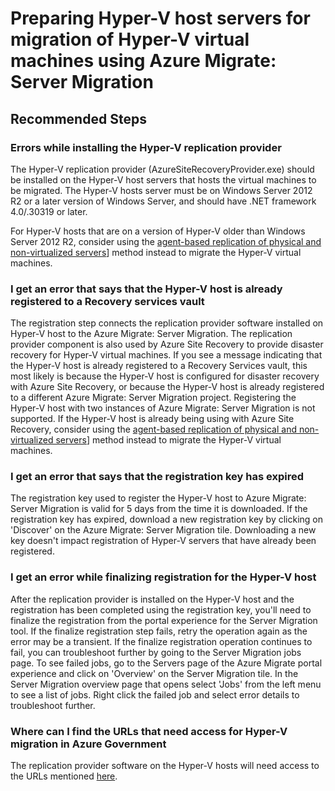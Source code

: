 <properties
  pagetitle="Preparing Hyper-V host servers for migration of Hyper-V virtual machines using Azure Migrate: Server Migration"
  service="microsoft.migrate"
  resource="migrateprojects"
  ms.author="anvar"
  selfhelptype="Generic"
  supporttopicids="32755161"
  productpesids="16348"
  cloudenvironments="public, fairfax, mooncake, blackforest, ussec, usnat"
  articleid="df95866b-be1b-41f0-9461-f7fa279cda13"
  ownershipid="Compute_AzureMigrate" />
# Preparing Hyper-V host servers for migration of Hyper-V virtual machines using Azure Migrate: Server Migration

## **Recommended Steps**

### **Errors while installing the Hyper-V replication provider**

The Hyper-V replication provider (AzureSiteRecoveryProvider.exe) should be installed on the Hyper-V host servers that hosts the virtual machines to be migrated. The Hyper-V hosts server must be on Windows Server 2012 R2 or a later version of Windows Server, and should have .NET framework 4.0/.30319 or later.

For Hyper-V hosts that are on a version of Hyper-V older than Windows Server 2012 R2, consider using the [agent-based replication of physical and non-virtualized servers](https://docs.microsoft.com/azure/migrate/tutorial-migrate-physical-virtual-machines)] method instead to migrate the Hyper-V virtual machines.

### **I get an error that says that the Hyper-V host is already registered to a Recovery services vault**

The registration step connects the replication provider software installed on Hyper-V host to the Azure Migrate: Server Migration. The replication provider component is also used by Azure Site Recovery to provide disaster recovery for Hyper-V virtual machines. If you see a message indicating that the Hyper-V host is already registered to a Recovery Services vault, this most likely is because the Hyper-V host is configured for disaster recovery with Azure Site Recovery, or because the Hyper-V host is already registered to a different Azure Migrate: Server Migration project. Registering the Hyper-V host with two instances of Azure Migrate: Server Migration is not supported.
If the Hyper-V host is already being using with Azure Site Recovery, consider using the [agent-based replication of physical and non-virtualized servers](https://docs.microsoft.com/azure/migrate/tutorial-migrate-physical-virtual-machines)] method instead to migrate the Hyper-V virtual machines.

### **I get an error that says that the registration key has expired**

The registration key used to register the Hyper-V host to Azure Migrate: Server Migration is valid for 5 days from the time it is downloaded. If the registration key has expired, download a new registration key by clicking on 'Discover' on the Azure Migrate: Server Migration tile. Downloading a new key doesn't impact registration of Hyper-V servers that have already been registered.

### **I get an error while finalizing registration for the Hyper-V host**

After the replication provider is installed on the Hyper-V host and the registration has been completed using the registration key, you'll need to finalize the registration from the portal experience for the Server Migration tool. If the finalize registration step fails, retry the operation again as the error may be a transient. If the finalize registration operation continues to fail, you can troubleshoot further by going to the Server Migration jobs page. To see failed jobs, go to the Servers page of the Azure Migrate portal experience and click on 'Overview' on the Server Migration tile. In the Server Migration overview page that opens select 'Jobs' from the left menu to see a list of jobs. Right click the failed job and select error details to troubleshoot further.

### **Where can I find the URLs that need access for Hyper-V migration in Azure Government**

The replication provider software on the Hyper-V hosts will need access to the URLs mentioned [here](https://docs.microsoft.com/azure/migrate/migrate-support-matrix-hyper-v-migration#url-access-azure-government).